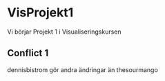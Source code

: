 # VisProjekt1
 Vi börjar Projekt 1 i Visualiseringskursen

## Conflict 1
dennisbistrom gör andra ändringar än thesourmango